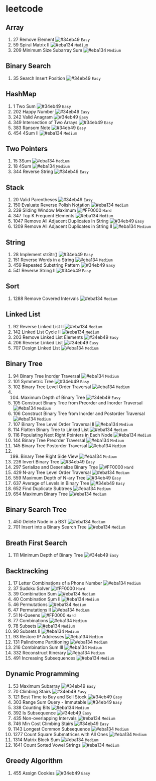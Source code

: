 # leetcode

## Array
1. 27 Remove Element ![#34eb49](https://via.placeholder.com/15/34eb49/000000?text=+) `Easy`
1. 59 Spiral Matrix II ![#eba134](https://via.placeholder.com/15/eba134/000000?text=+) `Medium`
1. 209 Minimum Size Subarray Sum ![#eba134](https://via.placeholder.com/15/eba134/000000?text=+) `Medium`

## Binary Search
1. 35 Search Insert Position ![#34eb49](https://via.placeholder.com/15/34eb49/000000?text=+) `Easy`

## HashMap
1. 1 Two Sum ![#34eb49](https://via.placeholder.com/15/34eb49/000000?text=+) `Easy`
2. 202 Happy Number ![#34eb49](https://via.placeholder.com/15/34eb49/000000?text=+) `Easy`
3. 242 Valid Anagram ![#34eb49](https://via.placeholder.com/15/34eb49/000000?text=+) `Easy`
4. 349 Intersection of Two Arrays ![#34eb49](https://via.placeholder.com/15/34eb49/000000?text=+) `Easy`
5. 383 Ransom Note ![#34eb49](https://via.placeholder.com/15/34eb49/000000?text=+) `Easy`
6. 454 4Sum II ![#eba134](https://via.placeholder.com/15/eba134/000000?text=+) `Medium`

## Two Pointers
1. 15 3Sum ![#eba134](https://via.placeholder.com/15/eba134/000000?text=+) `Medium`
1. 18 4Sum ![#eba134](https://via.placeholder.com/15/eba134/000000?text=+) `Medium`
1. 344 Reverse String ![#34eb49](https://via.placeholder.com/15/34eb49/000000?text=+) `Easy`

## Stack
1. 20 Valid Parentheses ![#34eb49](https://via.placeholder.com/15/34eb49/000000?text=+) `Easy`
2. 150 Evaluate Reverse Polish Notation ![#eba134](https://via.placeholder.com/15/eba134/000000?text=+) `Medium`
3. 239 Sliding Window Maximum ![#FF0000](https://via.placeholder.com/15/FF0000/000000?text=+) `Hard`
4. 347 Top K Frequent Elements ![#eba134](https://via.placeholder.com/15/eba134/000000?text=+) `Medium`
5. 1047 Remove All Adjacent Duplicates In String ![#34eb49](https://via.placeholder.com/15/34eb49/000000?text=+) `Easy`
6. 1209 Remove All Adjacent Duplicates in String II ![#eba134](https://via.placeholder.com/15/eba134/000000?text=+) `Medium`

## String
1. 28 Implement strStr() ![#34eb49](https://via.placeholder.com/15/34eb49/000000?text=+) `Easy`
2. 151 Reverse Words in a String ![#eba134](https://via.placeholder.com/15/eba134/000000?text=+) `Medium`
3. 459 Repeated Substring Pattern ![#34eb49](https://via.placeholder.com/15/34eb49/000000?text=+) `Easy`
4. 541 Reverse String II ![#34eb49](https://via.placeholder.com/15/34eb49/000000?text=+) `Easy`
 
## Sort
1. 1288 Remove Covered Intervals ![#eba134](https://via.placeholder.com/15/eba134/000000?text=+) `Medium`

## Linked List
1. 92 Reverse Linked List II ![#eba134](https://via.placeholder.com/15/eba134/000000?text=+) `Medium`
2. 142 Linked List Cycle II ![#eba134](https://via.placeholder.com/15/eba134/000000?text=+) `Medium`
3. 203 Remove Linked List Elements ![#34eb49](https://via.placeholder.com/15/34eb49/000000?text=+) `Easy`
4. 206 Reverse Linked List ![#34eb49](https://via.placeholder.com/15/34eb49/000000?text=+) `Easy`
5. 707 Design Linked List ![#eba134](https://via.placeholder.com/15/eba134/000000?text=+) `Medium`

## Binary Tree
1. 94 Binary Tree Inorder Traversal ![#eba134](https://via.placeholder.com/15/eba134/000000?text=+) `Medium`
2. 101 Symmetric Tree ![#34eb49](https://via.placeholder.com/15/34eb49/000000?text=+) `Easy` 
3. 102 Binary Tree Level Order Traversal ![#eba134](https://via.placeholder.com/15/eba134/000000?text=+) `Medium` 
4. 104. Maximum Depth of Binary Tree ![#34eb49](https://via.placeholder.com/15/34eb49/000000?text=+) `Easy` 
5. 105 Construct Binary Tree from Preorder and Inorder Traversal ![#eba134](https://via.placeholder.com/15/eba134/000000?text=+) `Medium`
6. 106 Construct Binary Tree from Inorder and Postorder Traversal ![#eba134](https://via.placeholder.com/15/eba134/000000?text=+) `Medium`
7. 107 Binary Tree Level Order Traversal II ![#eba134](https://via.placeholder.com/15/eba134/000000?text=+) `Medium`
8. 114 Flatten Binary Tree to Linked List ![#eba134](https://via.placeholder.com/15/eba134/000000?text=+) `Medium`
9. 116 Populating Next Right Pointers in Each Node ![#eba134](https://via.placeholder.com/15/eba134/000000?text=+) `Medium`
10. 144 Binary Tree Preorder Traversal ![#eba134](https://via.placeholder.com/15/eba134/000000?text=+) `Medium`
11. 145 Binary Tree Postorder Traversal ![#eba134](https://via.placeholder.com/15/eba134/000000?text=+) `Medium`
12. 199. Binary Tree Right Side View ![#eba134](https://via.placeholder.com/15/eba134/000000?text=+) `Medium` 
13. 226 Invert Binary Tree ![#34eb49](https://via.placeholder.com/15/34eb49/000000?text=+) `Easy` 
14. 297 Serialize and Deserialize Binary Tree ![#FF0000](https://via.placeholder.com/15/FF0000/000000?text=+) `Hard`
15. 429 N-ary Tree Level Order Traversal ![#eba134](https://via.placeholder.com/15/eba134/000000?text=+) `Medium` 
16. 559 Maximum Depth of N-ary Tree ![#34eb49](https://via.placeholder.com/15/34eb49/000000?text=+) `Easy` 
17. 637 Average of Levels in Binary Tree ![#34eb49](https://via.placeholder.com/15/34eb49/000000?text=+) `Easy` 
18. 652 Find Duplicate Subtrees ![#eba134](https://via.placeholder.com/15/eba134/000000?text=+) `Medium`
19. 654 Maximum Binary Tree ![#eba134](https://via.placeholder.com/15/eba134/000000?text=+) `Medium`

## Binary Search Tree
1. 450 Delete Node in a BST ![#eba134](https://via.placeholder.com/15/eba134/000000?text=+) `Medium`
2. 701 Insert into a Binary Search Tree ![#eba134](https://via.placeholder.com/15/eba134/000000?text=+) `Medium`

## Breath First Search
1. 111 Minimum Depth of Binary Tree ![#34eb49](https://via.placeholder.com/15/34eb49/000000?text=+) `Easy` 

## Backtracking
1. 17 Letter Combinations of a Phone Number ![#eba134](https://via.placeholder.com/15/eba134/000000?text=+) `Medium`
2. 37 Sudoku Solver ![#FF0000](https://via.placeholder.com/15/FF0000/000000?text=+) `Hard`
3. 39 Combination Sum ![#eba134](https://via.placeholder.com/15/eba134/000000?text=+) `Medium` 
4. 40 Combination Sum II ![#eba134](https://via.placeholder.com/15/eba134/000000?text=+) `Medium` 
5. 46 Permutations ![#eba134](https://via.placeholder.com/15/eba134/000000?text=+) `Medium` 
6. 47 Permutations II ![#eba134](https://via.placeholder.com/15/eba134/000000?text=+) `Medium` 
7. 51 N-Queens ![#FF0000](https://via.placeholder.com/15/FF0000/000000?text=+) `Hard`
8. 77 Combinations ![#eba134](https://via.placeholder.com/15/eba134/000000?text=+) `Medium` 
9. 78 Subsets ![#eba134](https://via.placeholder.com/15/eba134/000000?text=+) `Medium` 
10. 90 Subsets II ![#eba134](https://via.placeholder.com/15/eba134/000000?text=+) `Medium` 
11. 93 Restore IP Addresses ![#eba134](https://via.placeholder.com/15/eba134/000000?text=+) `Medium` 
12. 131 Palindrome Partitioning ![#eba134](https://via.placeholder.com/15/eba134/000000?text=+) `Medium` 
13. 216 Combination Sum III ![#eba134](https://via.placeholder.com/15/eba134/000000?text=+) `Medium` 
14. 332 Reconstruct Itinerary ![#eba134](https://via.placeholder.com/15/eba134/000000?text=+) `Medium` 
15. 491 Increasing Subsequences ![#eba134](https://via.placeholder.com/15/eba134/000000?text=+) `Medium` 

##  Dynamic Programming
1. 53 Maximum Subarray ![#34eb49](https://via.placeholder.com/15/34eb49/000000?text=+) `Easy` 
1. 70 Climbing Stairs ![#34eb49](https://via.placeholder.com/15/34eb49/000000?text=+) `Easy` 
1. 121 Best Time to Buy and Sell Stock ![#34eb49](https://via.placeholder.com/15/34eb49/000000?text=+) `Easy` 
1. 303 Range Sum Query - Immutable ![#34eb49](https://via.placeholder.com/15/34eb49/000000?text=+) `Easy` 
1. 338 Counting Bits ![#eba134](https://via.placeholder.com/15/eba134/000000?text=+) `Medium` 
1. 392 Is Subsequence ![#34eb49](https://via.placeholder.com/15/34eb49/000000?text=+) `Easy` 
1. 435 Non-overlapping Intervals ![#eba134](https://via.placeholder.com/15/eba134/000000?text=+) `Medium` 
1. 746 Min Cost Climbing Stairs ![#34eb49](https://via.placeholder.com/15/34eb49/000000?text=+) `Easy`
1. 1143 Longest Common Subsequence ![#eba134](https://via.placeholder.com/15/eba134/000000?text=+) `Medium` 
1. 1277 Count Square Submatrices with All Ones ![#eba134](https://via.placeholder.com/15/eba134/000000?text=+) `Medium` 
1. 1314 Matrix Block Sum ![#eba134](https://via.placeholder.com/15/eba134/000000?text=+) `Medium` 
1. 1641 Count Sorted Vowel Strings ![#eba134](https://via.placeholder.com/15/eba134/000000?text=+) `Medium` 

## Greedy Algorithm
1. 455 Assign Cookies ![#34eb49](https://via.placeholder.com/15/34eb49/000000?text=+) `Easy`
